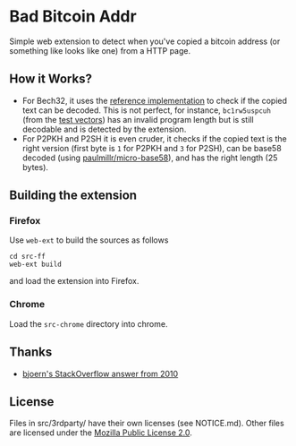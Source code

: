 # Bad Bitcoin Addr

Simple web extension to detect when you've copied a bitcoin address (or something like looks like one) from a HTTP page.

## How it Works?

- For Bech32, it uses the [reference implementation](https://github.com/sipa/bech3) to check if the copied text can be decoded. This is not perfect, for instance, `bc1rw5uspcuh` (from the [test vectors](https://github.com/bitcoin/bips/blob/master/bip-0173.mediawiki#test-vectors)) has an invalid program length but is still decodable and is detected by the extension.
- For P2PKH and P2SH it is even cruder, it checks if the copied text is the right version (first byte is `1` for P2PKH and `3` for P2SH), can be base58 decoded (using [paulmillr/micro-base58](https://github.com/paulmillr/micro-base58)), and has the right length (25 bytes).

## Building the extension

### Firefox

Use `web-ext` to build the sources as follows
```
cd src-ff
web-ext build
```
and load the extension into Firefox.

### Chrome

Load the `src-chrome` directory into chrome.

## Thanks

- [bjoern's StackOverflow answer from 2010](https://stackoverflow.com/a/2918684)

## License

Files in src/3rdparty/ have their own licenses (see NOTICE.md). Other files are licensed under the [Mozilla Public License 2.0](http://mozilla.org/MPL/2.0/).